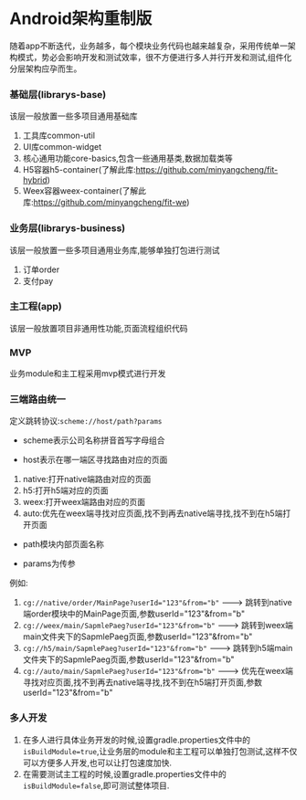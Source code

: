 # Android架构重制版
随着app不断迭代，业务越多，每个模块业务代码也越来越复杂，采用传统单一架构模式，势必会影响开发和测试效率，很不方便进行多人并行开发和测试,组件化分层架构应孕而生。

### 基础层(librarys-base)
该层一般放置一些多项目通用基础库

1. 工具库common-util
2. UI库common-widget
3. 核心通用功能core-basics,包含一些通用基类,数据加载类等
4. H5容器h5-container(了解此库:<https://github.com/minyangcheng/fit-hybrid>)
5. Weex容器weex-container(了解此库:<https://github.com/minyangcheng/fit-we>)

### 业务层(librarys-business)
该层一般放置一些多项目通用业务库,能够单独打包进行测试

1. 订单order
2. 支付pay

### 主工程(app)
该层一般放置项目非通用性功能,页面流程组织代码

### MVP
业务module和主工程采用mvp模式进行开发

### 三端路由统一

定义跳转协议:`scheme://host/path?params`
* scheme表示公司名称拼音首写字母组合

* host表示在哪一端区寻找路由对应的页面
1. native:打开native端路由对应的页面
2. h5:打开h5端对应的页面
3. weex:打开weex端路由对应的页面
4. auto:优先在weex端寻找对应页面,找不到再去native端寻找,找不到在h5端打开页面

* path模块内部页面名称

* params为传参

例如: 
1. `cg://native/order/MainPage?userId="123"&from="b"` ---> 跳转到native端order模块中的MainPage页面,参数userId="123"&from="b"
2. `cg://weex/main/SapmlePaeg?userId="123"&from="b"` ---> 跳转到weex端main文件夹下的SapmlePaeg页面,参数userId="123"&from="b"
3. `cg://h5/main/SapmlePaeg?userId="123"&from="b"` ---> 跳转到h5端main文件夹下的SapmlePaeg页面,参数userId="123"&from="b"
4. `cg://auto/main/SapmlePaeg?userId="123"&from="b"` ---> 优先在weex端寻找对应页面,找不到再去native端寻找,找不到在h5端打开页面,参数userId="123"&from="b"


### 多人开发

1. 在多人进行具体业务开发的时候,设置gradle.properties文件中的`isBuildModule=true`,让业务层的module和主工程可以单独打包测试,这样不仅可以方便多人开发,也可以让打包速度加快.
2. 在需要测试主工程的时候,设置gradle.properties文件中的`isBuildModule=false`,即可测试整体项目.
